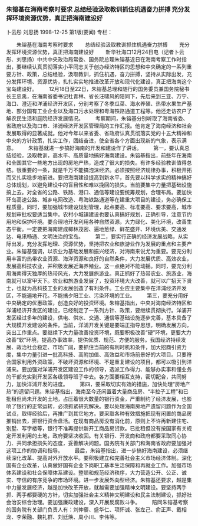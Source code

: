 ### 朱镕基在海南考察时要求  总结经验汲取教训抓住机遇奋力拼搏  充分发挥环境资源优势，真正把海南建设好
卜云彤  刘思扬
1998-12-25
第1版(要闻)
专栏：

　　朱镕基在海南考察时要求
　　总结经验汲取教训抓住机遇奋力拼搏
　　充分发挥环境资源优势，真正把海南建设好
　　新华社海口12月24日电（记者卜云彤、刘思扬）中共中央政治局常委、国务院总理朱镕基近日在海南考察工作时指出，要继续认真贯彻落实小平同志关于创办经济特区的思想和中央确定的一系列重要方针、政策，总结经验，汲取教训，抓住机遇，奋力拼搏，坚持从实际出发，充分发挥环境、资源优势，扎扎实实地推进改革开放和现代化建设，真正把海南这个宝岛建设好。
　　12月18日至22日，朱镕基总理和随行的国务委员兼国务院秘书长王忠禹，在海南省委书记杜青林、省长汪啸风的陪同下，先后来到三亚、万宁、海口、澄迈和洋浦经济开发区，分别考察了冬季瓜菜、海水养殖、热带水果生产基地、部分国有工业企业以及海口污水处理和粤海铁路通道工程等。他还走访农户了解农民生活和庭院经济发展情况。
　　考察期间，朱镕基分别听取了海南省委、省政府以及海口市、洋浦经济开发区管理局的工作汇报。他肯定了海南经济和社会发展取得的显著成就。他对今年以来省委、省政府认真贯彻落实党的十五大精神和中央的方针政策，扎实工作，团结奋进，使全省各个方面出现新的气象，表示满意。
　　朱镕基就进一步搞好海南的开发和建设作了讲话。
　　第一，要认真总结经验，汲取教训，高水平、高质量地搞好海南建设。朱镕基指出，前些年在海南和全国其它一些地方出现的房地产热，造成了很大的损失。有许多经验教训值得总结。很重要的一条，就是千万不能搞泡沫经济。必须按照经济规律办事，积极开拓而又扎实稳步地前进。要把海南建设提高到新水平，首先要以科学求实的精神搞好总体规划，以避免建设中的盲目性和难以挽回的损失。当前要集中力量把基础设施搞上去。对全省的公路、铁路、港口、通信等建设要统筹规划，合理布局。要加快环岛高速公路、城乡电网改造、粤海铁路通道等在建重大项目的建设，务必确保工程质量。同时，要加强城市建设规划管理，起点要高、标准要高、要求要高，城市规划审批权要适当集中。农村小城镇建设也要认真搞好规划，正确引导，注意节约用地和保护环境。要合理地开发利用各种自然资源，大力绿化、美化环境，改善生态平衡。一定要把海南建成椰林茂密、遍地葱绿、鲜花盛开、环境优美、交通发达、电讯畅通、文明法治的宝岛。
　　第二，要实行正确的经济发展战略，从实际出发，充分发挥地理、资源优势，坚持把农业和旅游业作为发展的重点和主要产业。朱镕基强调，以农业为基础发展和振兴经济，对海南来说尤为重要。要充分利用丰富的热带农业资源、海洋资源和良好的自然条件，大力发展优质、高效农业，发展高科技农业，并积极发展近海养殖业。这一点绝对不能动摇。同时，要充分利用海南得天独厚的热带风光，大力发展旅游业。真正抓好了热带农业、旅游业，海南就可以富甲天下。农业和旅游业发展了，投资环境大大改善，就可以广招天下贤士，也就为高科技工业的发展创造了有利条件。工业应主要集中在洋浦经济开发区，不能遍地开花。不能搞夕阳工业、污染环境的工业。
　　第三，要充分用好中央确定的优惠政策，创造良好的投资环境。朱镕基指出，中央对海南经济特区和洋浦经济开发区的建设，已经制定了一系列方针、政策，要继续贯彻执行。洋浦开发区经过多年的建设，供电、供水、交通、通信等基础设施逐步完善，基本具备了大规模开发建设的条件。当前，洋浦开发关键是要端正指导思想，明确发展方向，突出工作重点。要继续下大力量改善投资环境，既要积极改善“硬”环境，更要大力改善“软”环境，提高办事效率，提供优质、规范、方便的服务。我国经济持续发展、政治社会稳定、市场广阔，要抓住当前的有利时机和条件，加大招商引资力度，集中力量引进一批高科技、高附加值、高效益和市场前景好的大项目。只要符合国家利用外资政策，不破坏资源和环境、不是重复建设的项目，都可以吸引到洋浦来。要加强对洋浦开发区建设工作的领导，选派工作得力、能够办实事和懂业务的干部充实到开发区各级领导班子中去。各方面要相互支持，密切配合，共同努力，加快洋浦开发的进度。
　　第四，要采取切实有效的措施，加快处理“房地产热”的遗留问题。朱镕基指出，海南至今还闲置着大量商品房、“半拉子工程”和已批租但尚未开发的土地，占压着很大数量的银行资金，严重制约了经济发展，也影响了银行的正常运转，必须抓紧研究解决。要以处理海南房地产遗留问题作为全国试点，取得经验后，再推广到其它地方。要采取各种有效措施把现有闲置的商品房推销出去，把银行资金盘活。在现有商品房没有消化前，原则上不许再新建住宅、别墅、写字楼等，银行不准再提供新开工商品房贷款。已批租但没有按国家有关规定开发利用的土地，政府要坚决收回。有关银行、开发商和政府都要采取同心协力、共同承担损失的态度，妥善解决问题。国务院有关部门和海南省政府要加强对这项工作的协调和指导。
　　最后，朱镕基指出，进一步搞好海南建设，必须继续深化改革、提高对外开放水平。要积极建立和完善社会主义市场经济体制。深化国有企业改革，认真做好国有企业下岗职工基本生活保障和再就业工作。加强市场体系建设和社会保障体系建设。整顿和规范经济秩序，大力营造公开、公正、诚实、守信的有序竞争的市场环境。进一步发展外向型经济。朱镕基还要求，越是集中力量发展经济，越是加快改革开放，就越需要加强精神文明建设。要坚持两手抓、两手都要硬的方针，切实加强社会主义精神文明建设和民主法制建设，抓好社会治安综合治理。要加强廉政建设，深入开展反腐败斗争。
　　陪同朱镕基考察的国务院有关部门负责人有：刘仲藜、盛华仁、项怀诚、张左己、俞正声、戴相龙、李荣融、魏礼群、刘廷焕、周小川、李伟等。
